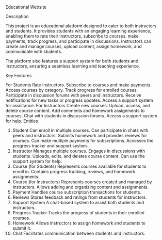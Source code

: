 Educational Website

Description

This project is an educational platform designed to cater to both instructors and students. It provides students with an engaging learning experience, enabling them to rate their instructors, subscribe to courses, make payments, track progress, and participate in discussions. Instructors can create and manage courses, upload content, assign homework, and communicate with students.

The platform also features a support system for both students and instructors, ensuring a seamless learning and teaching experience.

Key Features

For Students
Rate instructors.
Subscribe to courses and make payments.
Access courses by category.
Track progress for enrolled courses.
Participate in discussion forums with peers and instructors.
Receive notifications for new tasks or progress updates.
Access a support system for assistance.
For Instructors
Create new courses.
Upload, access, and delete course content.
Add comments and homework assignments to courses.
Chat with students in discussion forums.
Access a support system for help.
Entities

1. Student
Can enroll in multiple courses.
Can participate in chats with peers and instructors.
Submits homework and provides reviews for courses.
Can make multiple payments for subscriptions.
Accesses the progress tracker and support system.
2. Instructor
Manages multiple courses.
Engages in discussions with students.
Uploads, edits, and deletes course content.
Can use the support system for help.
3. Course (for Students)
Represents courses available for students to enroll in.
Contains progress tracking, reviews, and homework assignments.
4. Course (for Instructors)
Represents courses created and managed by instructors.
Allows adding and organizing content and assignments.
5. Payment
Handles course subscription transactions for students.
6. Reviews
Stores feedback and ratings from students for instructors.
7. Support System
A chat-based system to assist both students and instructors.
8. Progress Tracker
Tracks the progress of students in their enrolled courses.
9. Homework
Allows instructors to assign homework and students to submit it.
10. Chat
Facilitates communication between students and instructors.
